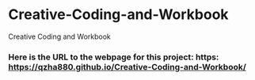 # Creative-Coding-and-Workbook
Creative Coding and Workbook

### Here is the URL to the webpage for this project: https: https://qzha880.github.io/Creative-Coding-and-Workbook/
